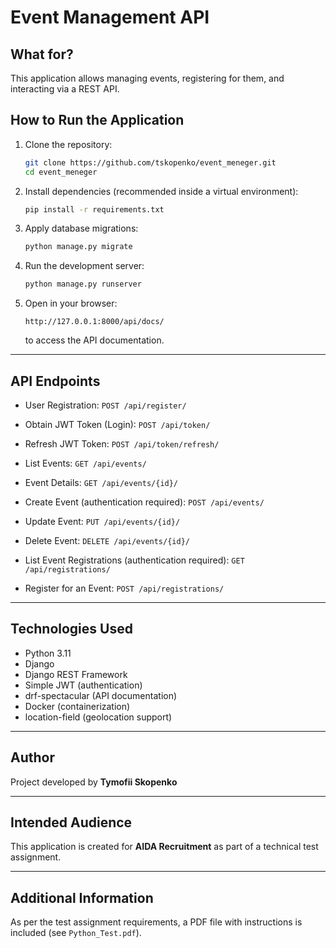 

# Event Management API

## What for?
This application allows managing events, registering for them, and interacting via a REST API.

## How to Run the Application

1. Clone the repository:
   ```bash
   git clone https://github.com/tskopenko/event_meneger.git
   cd event_meneger
   ```

2. Install dependencies (recommended inside a virtual environment):

   ```bash
   pip install -r requirements.txt
   ```

3. Apply database migrations:

   ```bash
   python manage.py migrate
   ```

4. Run the development server:

   ```bash
   python manage.py runserver
   ```

5. Open in your browser:

   ```
   http://127.0.0.1:8000/api/docs/
   ```

   to access the API documentation.

---

## API Endpoints

* User Registration:
  `POST /api/register/`

* Obtain JWT Token (Login):
  `POST /api/token/`

* Refresh JWT Token:
  `POST /api/token/refresh/`

* List Events:
  `GET /api/events/`

* Event Details:
  `GET /api/events/{id}/`

* Create Event (authentication required):
  `POST /api/events/`

* Update Event:
  `PUT /api/events/{id}/`

* Delete Event:
  `DELETE /api/events/{id}/`

* List Event Registrations (authentication required):
  `GET /api/registrations/`

* Register for an Event:
  `POST /api/registrations/`

---

## Technologies Used

* Python 3.11
* Django
* Django REST Framework
* Simple JWT (authentication)
* drf-spectacular (API documentation)
* Docker (containerization)
* location-field (geolocation support)

---

## Author

Project developed by **Tymofii Skopenko**

---

## Intended Audience

This application is created for **AIDA Recruitment** as part of a technical test assignment.

---

## Additional Information

As per the test assignment requirements, a PDF file with instructions is included (see `Python_Test.pdf`).

